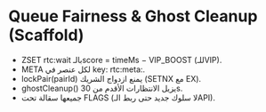 # Queue Fairness & Ghost Cleanup (Scaffold)
- ZSET rtc:wait بالـscore = timeMs − VIP_BOOST (للـVIP).
- META لكل عنصر في key: rtc:meta:<id>.
- lockPair(pairId) يمنع ازدواج الشريك (SETNX مع EX).
- ghostCleanup() يزيل الانتظارات الأقدم من 30s.
- جميعها سقالة تحت FLAGS (لا سلوك جديد حتى ربط الـAPI).
